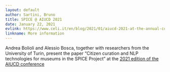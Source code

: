 ```yaml
---
layout: default
author: Sartini, Bruno
title: SPICE @ AIUCD 2021
date: January 22, 2021
evlink: https://www.celi.it/en/blog/2021/01/aiucd-2021-at-the-annual-conference-celi-presents-the-spice-project/
linkname: More information
---
```


Andrea Bolioli and Alessio Bosca, together with researchers from the University of Turin, present the paper “Citizen curation and NLP technologies for museums in the SPICE Project” at the [2021 edition of the AIUCD conference](https://aiucd2021.labcd.unipi.it/)